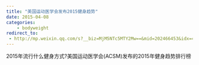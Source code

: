 ```yaml
---
title: "美国运动医学会发布2015健身趋势"
date: 2015-04-08
categories:
    - bodyweight
redirect_to:
 - http://mp.weixin.qq.com/s?__biz=MjM5NTc5MTY2Mw==&mid=202466453&idx=4&sn=224b578bed86b3532a27bbac82e2ac22&scene=1&key=b2574200810f04e84b45edb5da0dda4ed9105558337153055be0cbf3890d836a252d0794fc463377facaefe2ab4584df&ascene=0&uin=NTI1OTI4MDU1&devicetype=iMac+MacBookPro5%2C5+OSX+OSX+10.10.2+build(14C1514)&version=11020012&pass_ticket=17gckPxhQpsXqI01BOL4B6RQZU4AQ9iqBLOWluM1ttFpYwSQds0k%2FxMjVrg2iuJ%2B 
---
```


2015年流行什么健身方式?美国运动医学会(ACSM)发布的2015年健身趋势排行榜
